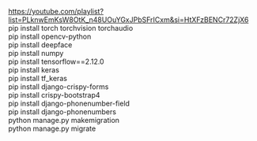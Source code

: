 https://youtube.com/playlist?list=PLknwEmKsW8OtK_n48UOuYGxJPbSFrICxm&si=HtXFzBENCr72ZjX6   
pip install torch torchvision torchaudio     
pip install opencv-python     
pip install deepface    
pip install numpy    
pip install tensorflow==2.12.0     
pip install keras    
pip install tf_keras    
pip install django-crispy-forms     
pip install crispy-bootstrap4    
pip install django-phonenumber-field  
pip install django-phonenumbers   
python manage.py makemigration   
python manage.py migrate    
